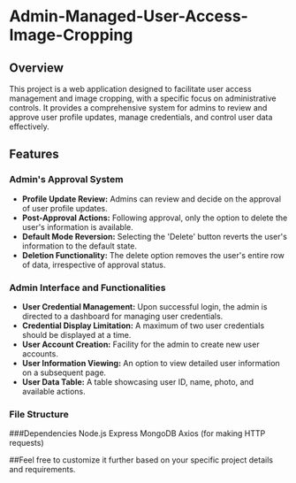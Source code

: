 # Admin-Managed-User-Access-Image-Cropping

## Overview

This project is a web application designed to facilitate user access management and image cropping, with a specific focus on administrative controls. It provides a comprehensive system for admins to review and approve user profile updates, manage credentials, and control user data effectively.

## Features

### Admin's Approval System

- **Profile Update Review:** Admins can review and decide on the approval of user profile updates.
- **Post-Approval Actions:** Following approval, only the option to delete the user's information is available.
- **Default Mode Reversion:** Selecting the 'Delete' button reverts the user's information to the default state.
- **Deletion Functionality:** The delete option removes the user's entire row of data, irrespective of approval status.

### Admin Interface and Functionalities

- **User Credential Management:** Upon successful login, the admin is directed to a dashboard for managing user credentials.
- **Credential Display Limitation:** A maximum of two user credentials should be displayed at a time.
- **User Account Creation:** Facility for the admin to create new user accounts.
- **User Information Viewing:** An option to view detailed user information on a subsequent page.
- **User Data Table:** A table showcasing user ID, name, photo, and available actions.

### File Structure

###Dependencies
Node.js
Express
MongoDB
Axios (for making HTTP requests)



##Feel free to customize it further based on your specific project details and requirements.



